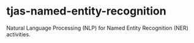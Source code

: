 # tjas-named-entity-recognition
Natural Language Processing (NLP) for Named Entity Recognition (NER) activities.
